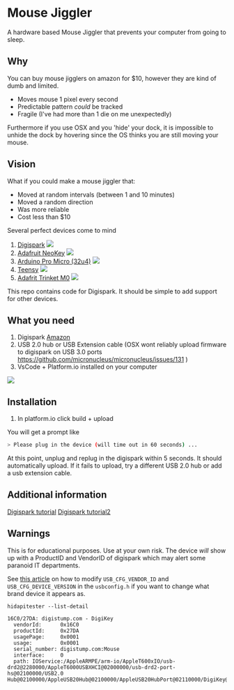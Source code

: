 # Mouse Jiggler

A hardware based Mouse Jiggler that prevents your computer from going to sleep. 

## Why

You can buy mouse jigglers on amazon for $10, however they are kind of dumb and limited. 

- Moves mouse 1 pixel every second
- Predictable pattern _could_ be tracked
- Fragile (I've had more than 1 die on me unexpectedly)

Furthermore if you use OSX and you 'hide' your dock, it is impossible to unhide the dock by hovering since the OS thinks you are still moving your mouse. 

## Vision

What if you could make a mouse jiggler that:

- Moved at random intervals (between 1 and 10 minutes)
- Moved a random direction
- Was more reliable
- Cost less than $10


Several perfect devices come to mind

1. [Digispark](http://digistump.com/products/1)
![](https://s3.amazonaws.com/digistump-resources/images/m/2520dcf84a0a3bf2257c2559d7a187db.jpg)
2. [Adafruit NeoKey](https://www.adafruit.com/product/5020)
   ![](https://cdn-shop.adafruit.com/970x728/5020-04.jpg)
3. [Arduino Pro Micro (32u4)](https://www.amazon.com/s?k=arudino+pro+micro&crid=131WL7TFNTEXD&sprefix=arudino+pro+micro%2Caps%2C119&ref=nb_sb_noss_2)
   ![](https://cdn.sparkfun.com//assets/parts/9/3/2/6/12640-01a.jpg)
4. [Teensy](https://www.adafruit.com/product/2419)
    ![](https://www.pjrc.com/teensy/teensy40.jpg)
5. [Adafrit Trinket M0](https://www.adafruit.com/product/3500)
    ![](https://cdn-shop.adafruit.com/970x728/3500-00.jpg)


This repo contains code for Digispark. It should be simple to add support for other devices. 

## What you need

1. Digispark [Amazon](https://www.amazon.com/s?k=digispark&crid=35OBHCUY1RSFI&sprefix=digispark%2Caps%2C158&ref=nb_sb_noss_1)
2. USB 2.0 hub or USB Extension cable (OSX wont reliably upload firmware to digispark on USB 3.0 ports https://github.com/micronucleus/micronucleus/issues/131 )
3. VsCode + Platform.io installed on your computer

![](https://docs.platformio.org/en/latest/_images/platformio-ide-vscode-build-project.png)

## Installation

1. In platform.io click build + upload

You will get a prompt like
```bash
> Please plug in the device (will time out in 60 seconds) ... 
```

At this point, unplug and replug in the digispark within 5 seconds. It should automatically upload. 
If it fails to upload, try a different USB 2.0 hub or add a usb extension cable. 

## Additional information

[Digispark tutorial](https://www.youtube.com/watch?v=x4Ap-ypWdFo)
[Digispark tutorial2](https://ericdraken.com/usb-mouse-jiggler/)

## Warnings

This is for educational purposes. Use at your own risk. The device _will_ show up with a ProductID and VendorID of digispark which may alert some paranoid IT departments. 

See [this article](https://ericdraken.com/usb-mouse-jiggler/) on how to modify `USB_CFG_VENDOR_ID` and `USB_CFG_DEVICE_VERSION` in the `usbconfig.h` if you want to change what brand device it appears as. 

```
hidapitester --list-detail

16C0/27DA: digistump.com - DigiKey
  vendorId:      0x16C0
  productId:     0x27DA
  usagePage:     0x0001
  usage:         0x0001
  serial_number: digistump.com:Mouse 
  interface:     0 
  path: IOService:/AppleARMPE/arm-io/AppleT600xIO/usb-drd2@2280000/AppleT6000USBXHCI@02000000/usb-drd2-port-hs@02100000/USB2.0 Hub@02100000/AppleUSB20Hub@02100000/AppleUSB20HubPort@02110000/DigiKey@02110000/IOUSBHostInterface@0/AppleUserUSBHostHIDDevice
```
